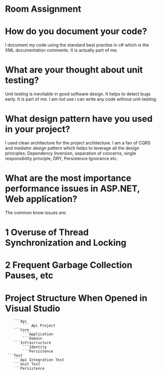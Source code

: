# Room Assignment 

# How do you document your code?
I document my code using the standard best practise in c# which is the XML documentation comments.
It is actually part of me. 

# What are your thought about unit testing?
Unit testing is inevitable in good software design.
It helps to detect bugs early. It is part of me. I am not use i can write any code without unit-testing.

# What design pattern have you used in your project?
I used clean architecture for the project architecture. I am a fan of CQRS and mediator design pattern which helps to leverage all the design principles:
Dependency Inversion, separation of concerns, single responsibility principle, DRY, Persistence Ignorance etc. 

# What are the most importance performance issues in ASP.NET, Web application?
The common know issues are:
# 1 Overuse of Thread Synchronization and Locking
# 2 Frequent Garbage Collection Pauses, etc


# Project Structure When Opened in Visual Studio
```src
    ```Api
        ``` Api Project
    ```Core
        ```Application
        ```Domain
    ```Infrastructure
        ```Identity
        ```Persistence
 ```Test
    ```Api Integration Test
    ```Unit Test
    ```Persistence
    

